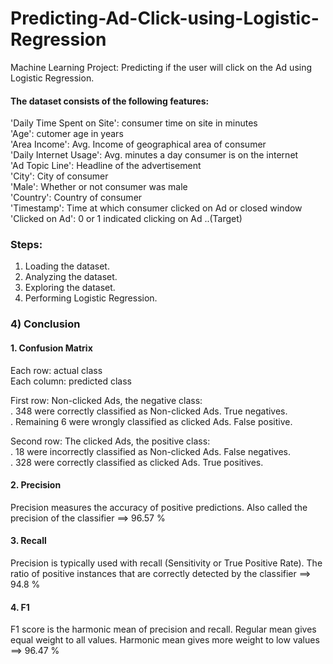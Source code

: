 # Predicting-Ad-Click-using-Logistic-Regression
Machine Learning Project: Predicting if the user will click on the Ad using Logistic Regression. 

#### The dataset consists of the following features:  
'Daily Time Spent on Site': consumer time on site in minutes  
'Age': cutomer age in years  
'Area Income': Avg. Income of geographical area of consumer  
'Daily Internet Usage': Avg. minutes a day consumer is on the internet  
'Ad Topic Line': Headline of the advertisement  
'City': City of consumer  
'Male': Whether or not consumer was male  
'Country': Country of consumer  
'Timestamp': Time at which consumer clicked on Ad or closed window  
'Clicked on Ad': 0 or 1 indicated clicking on Ad  ..(Target)  

### Steps:

1. Loading the dataset.
2. Analyzing the dataset.
3. Exploring the dataset.
4. Performing Logistic Regression.

### 4) Conclusion  
#### 1. Confusion Matrix  
Each row: actual class  
Each column: predicted class

First row: Non-clicked Ads, the negative class:  
. 348 were correctly classified as Non-clicked Ads. True negatives.  
. Remaining 6 were wrongly classified as clicked Ads. False positive.  

Second row: The clicked Ads, the positive class:  
. 18 were incorrectly classified as Non-clicked Ads. False negatives.  
. 328 were correctly classified as clicked Ads. True positives.  

#### 2. Precision  
Precision measures the accuracy of positive predictions. Also called the precision of the classifier ==> 96.57 %

#### 3. Recall  
Precision is typically used with recall (Sensitivity or True Positive Rate). The ratio of positive instances that are correctly detected by the classifier ==> 94.8 %

#### 4. F1  
F1 score is the harmonic mean of precision and recall. Regular mean gives equal weight to all values. Harmonic mean gives more weight to low values ==> 96.47 %

